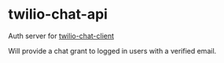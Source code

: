 # twilio-chat-api
Auth server for [twilio-chat-client](https://github.com/markdreyer/twilio-chat-client)

Will provide a chat grant to logged in users with a verified email.
